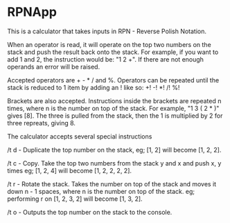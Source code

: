 # RPNApp

This is a calculator that takes inputs in RPN - Reverse Polish Notation.

When an operator is read, it will operate on the top two numbers on the stack and push the result back onto the stack. For example, if you want to add 1 and 2, the instruction would be: "1 2 +". If there are not enough operands an error will be raised.


Accepted operators are + - * / and %. Operators can be repeated until the stack is reduced to 1 item by adding an ! like so: +! -! *! /! %!

Brackets are also accepted. Instructions inside the brackets are repeated n times, where n is the number on top of the stack.
For example, "1 3 ( 2 * )" gives [8]. The three is pulled from the stack, then the 1 is multiplied by 2 for three repreats, giving 8. 

The calculator accepts several special instructions

  /t d - Duplicate the top number on the stack, eg; [1, 2] will become [1, 2, 2].
  
  /t c - Copy. Take the top two numbers from the stack y and x and push x, y times
      eg; [1, 2, 4] will become [1, 2, 2, 2, 2].
  
  /t r - Rotate the stack. Takes the number on top of the stack and moves it down
      n - 1 spaces, where n is the number on top of the stack.
      eg; performing r on [1, 2, 3, 2] will become [1, 3, 2].
  
  /t o - Outputs the top number on the stack to the console.
